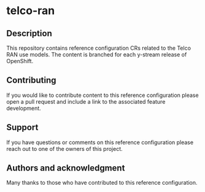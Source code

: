 # telco-ran

## Description
This repository contains reference configuration CRs related to the
Telco RAN use models. The content is branched for each y-stream
release of OpenShift.

## Contributing
If you would like to contribute content to this reference
configuration please open a pull request and include a link to the
associated feature development.

## Support
If you have questions or comments on this reference configuration
please reach out to one of the owners of this project.

## Authors and acknowledgment
Many thanks to those who have contributed to this reference configuration.
